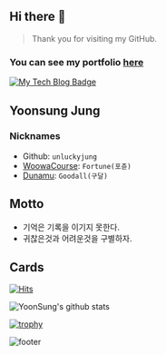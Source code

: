## Hi there 👋
> Thank you for visiting my GitHub.

### You can see my portfolio [here](https://oval-parcel-d20.notion.site/Jung-YoonSung-fc63af65867d4f0085f059a50d2e0983)


[![My Tech Blog Badge](http://img.shields.io/badge/-My%20Tech%20blog-black?style=flat-square&logo=github&link=https://kinetic27.github.io/)](https://unluckyjung.github.io/) 

## Yoonsung Jung 

### Nicknames
- Github: `unluckyjung`
- [WoowaCourse](https://woowacourse.github.io/): `Fortune(포츈)`
- [Dunamu](https://www.dunamu.com/): `Goodall(구달)`


## Motto
- 기억은 기록을 이기지 못한다.
- 귀찮은것과 어려운것을 구별하자.

## Cards

[![Hits](https://hits.seeyoufarm.com/api/count/incr/badge.svg?url=https%3A%2F%2Fgithub.com%2FUnluckyJung&count_bg=%233D9CC8&title_bg=%23555555&icon=&icon_color=%23E7E7E7&title=hits&edge_flat=false)](https://hits.seeyoufarm.com)

![YoonSung's github stats](https://github-readme-stats.vercel.app/api?username=UnluckyJung&show_icons=true&theme=cobalt)

[![trophy](https://github-profile-trophy.vercel.app/?username=UnluckyJung&theme=dracula&rank=SSS,SS,S,AAA,AA,A,B)](https://github.com/ryo-ma/github-profile-trophy)




![footer](https://capsule-render.vercel.app/api?type=wave&color=gradient&height=150&section=footer)








<!--
**UnluckyJung/UnluckyJung** is a ✨ _special_ ✨ repository because its `README.md` (this file) appears on your GitHub profile.

Here are some ideas to get you started:

- 🔭 I’m currently working on ...
- 🌱 I’m currently learning ...
- 👯 I’m looking to collaborate on ...
- 🤔 I’m looking for help with ...
- 💬 Ask me about ...
- 📫 How to reach me: ...
- 😄 Pronouns: ...
- ⚡ Fun fact: ...
-->
